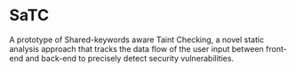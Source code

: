 # SaTC
A prototype of Shared-keywords aware Taint Checking, a novel static analysis approach that tracks the data flow of the user input between front-end and back-end to precisely detect security vulnerabilities.
